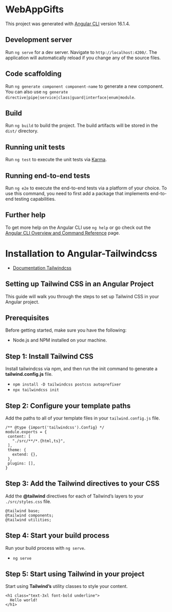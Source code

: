 # WebAppGifts

This project was generated with [Angular CLI](https://github.com/angular/angular-cli) version 16.1.4.

## Development server

Run `ng serve` for a dev server. Navigate to `http://localhost:4200/`. The application will automatically reload if you change any of the source files.

## Code scaffolding

Run `ng generate component component-name` to generate a new component. You can also use `ng generate directive|pipe|service|class|guard|interface|enum|module`.

## Build

Run `ng build` to build the project. The build artifacts will be stored in the `dist/` directory.

## Running unit tests

Run `ng test` to execute the unit tests via [Karma](https://karma-runner.github.io).

## Running end-to-end tests

Run `ng e2e` to execute the end-to-end tests via a platform of your choice. To use this command, you need to first add a package that implements end-to-end testing capabilities.

## Further help

To get more help on the Angular CLI use `ng help` or go check out the [Angular CLI Overview and Command Reference](https://angular.io/cli) page.

# Installation to Angular-Tailwindcss

- [Documentation Tailwindcss](https://tailwindcss.com/docs/guides/angular)

## Setting up Tailwind CSS in an Angular Project

This guide will walk you through the steps to set up Tailwind CSS in your Angular project.

## Prerequisites
Before getting started, make sure you have the following:
- Node.js and NPM installed on your machine.
## Step 1: Install Tailwind CSS
Install tailwindcss via npm, and then run the init command to generate a __tailwind.config.js__ file.
- `npm install -D tailwindcss postcss autoprefixer`
- `npx tailwindcss init`

## Step 2: Configure your template paths
Add the paths to all of your template files in your `tailwind.config.js` file.
```
/** @type {import('tailwindcss').Config} */
module.exports = {
 content: [
   "./src/**/*.{html,ts}",
 ],
 theme: {
   extend: {},
 },
 plugins: [],
}
```

## Step 3: Add the Tailwind directives to your CSS
Add the __@tailwind__ directives for each of Tailwind’s layers to your `./src/styles.css` file.

```
@tailwind base;
@tailwind components;
@tailwind utilities;
```
## Step 4: Start your build process
Run your build process with `ng serve`.
- `ng serve`

## Step 5: Start using Tailwind in your project
Start using __Tailwind’s__ utility classes to style your content.
```
<h1 class="text-3xl font-bold underline">
  Hello world!
</h1>
```

